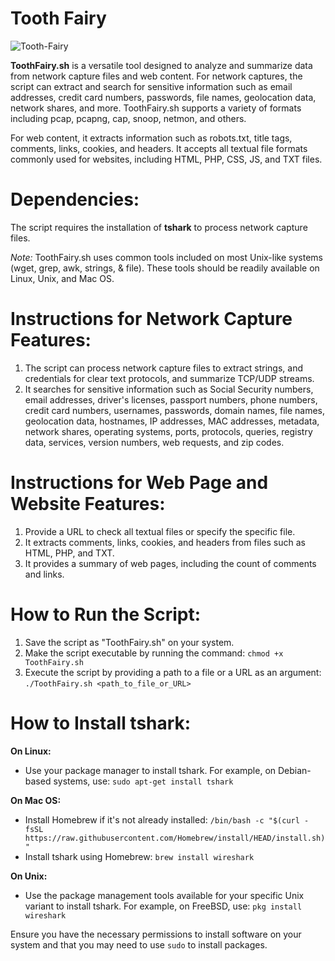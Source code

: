 # Tooth Fairy
![Tooth-Fairy](https://github.com/NullRobot/Tooth-Fairy/assets/58863699/12b0c5d2-db07-4c6a-9275-f0f4048a46c7)

**ToothFairy.sh** is a versatile tool designed to analyze and summarize data from network capture files and web content. For network captures, the script can extract and search for sensitive information such as email addresses, credit card numbers, passwords, file names, geolocation data, network shares, and more. ToothFairy.sh supports a variety of formats including pcap, pcapng, cap, snoop, netmon, and others. 

For web content, it extracts information such as robots.txt, title tags, comments, links, cookies, and headers. It accepts all textual file formats commonly used for websites, including HTML, PHP, CSS, JS, and TXT files. 

# Dependencies:
The script requires the installation of **tshark** to process network capture files.

_Note:_ ToothFairy.sh uses common tools included on most Unix-like systems (wget, grep, awk, strings, & file). These tools should be readily available on Linux, Unix, and Mac OS.

# Instructions for Network Capture Features:
1. The script can process network capture files to extract strings, and credentials for clear text protocols, and summarize TCP/UDP streams.
2. It searches for sensitive information such as Social Security numbers, email addresses, driver's licenses, passport numbers, phone numbers, credit card numbers, usernames, passwords, domain names, file names, geolocation data, hostnames, IP addresses, MAC addresses, metadata, network shares, operating systems, ports, protocols, queries, registry data, services, version numbers, web requests, and zip codes.

# Instructions for Web Page and Website Features:
1. Provide a URL to check all textual files or specify the specific file.
2. It extracts comments, links, cookies, and headers from files such as HTML, PHP, and TXT.
3. It provides a summary of web pages, including the count of comments and links.

# How to Run the Script:
1. Save the script as "ToothFairy.sh" on your system.
2. Make the script executable by running the command: `chmod +x ToothFairy.sh`
3. Execute the script by providing a path to a file or a URL as an argument: `./ToothFairy.sh <path_to_file_or_URL>`

# How to Install tshark:

**On Linux:**
- Use your package manager to install tshark. For example, on Debian-based systems, use: `sudo apt-get install tshark`

**On Mac OS:**
- Install Homebrew if it's not already installed: `/bin/bash -c "$(curl -fsSL https://raw.githubusercontent.com/Homebrew/install/HEAD/install.sh)"`
- Install tshark using Homebrew: `brew install wireshark`

**On Unix:**
- Use the package management tools available for your specific Unix variant to install tshark. For example, on FreeBSD, use: `pkg install wireshark`

Ensure you have the necessary permissions to install software on your system and that you may need to use `sudo` to install packages.
